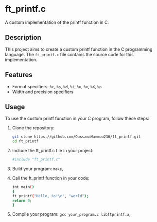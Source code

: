 # ft_printf.c

A custom implementation of the printf function in C.

## Description

This project aims to create a custom printf function in the C programming language. The `ft_printf.c` file contains the source code for this implementation.

## Features

- Format specifiers: `%c`, `%s`, `%d`, `%i`, `%u`, `%x`, `%X`, `%p`
- Width and precision specifiers

## Usage

To use the custom printf function in your C program, follow these steps:

1. Clone the repository:

   ```bash
   git clone https://github.com/OussamaHammou236/ft_printf.git
   cd ft_printf

2. Include the ft_printf.c file in your project:
      ```bash
      #include "ft_printf.c"
      
3. Build your program:
      `make`,
4. Call the ft_printf function in your code:
    ```bash
    int main()
    {
    ft_printf("Hello, %s!\n", "world");
    return 0;
    }

5.  Compile your program:
    `gcc your_program.c libftprintf.a`,
